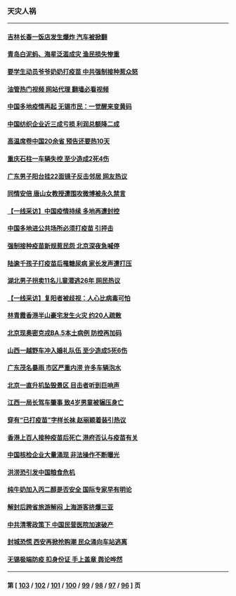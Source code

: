 ### 天灾人祸
---
#### [吉林长春一饭店发生爆炸 汽车被掀翻](../../pages/ncid280/n13778132.md?07111245) 
#### [青岛白泥蚂、海星泛滥成灾 渔民损失惨重](../../pages/ncid280/n13777590.md?07111245) 
#### [要学生动员爷爷奶奶打疫苗 中共强制接种惹众怒](../../pages/ncid280/n13777292.md?07111245) 
#### [油管热门视频 网站代理 翻墙必看视频](http://209.222.30.114:81/youtube.html?07111245)
#### [中国多地疫情再起 无锡市民：一觉醒来变黄码](../../pages/ncid280/n13777279.md?07111245) 
#### [中国纺织企业近三成亏损 利润总额降二成](../../pages/ncid280/n13777266.md?07111245) 
#### [高温席卷中国20余省 预告还要热10天](../../pages/ncid280/n13777059.md?07111245) 
#### [重庆石柱一车辆失控 至少造成2死4伤](../../pages/ncid280/n13777044.md?07111245) 
#### [广东男子阳台挂22面镜子反击邻居 网友热议](../../pages/ncid280/n13777031.md?07111245) 
#### [同情安倍 唐山女教授遭围攻微博被永久禁言](../../pages/ncid280/n13776964.md?07111245) 
#### [【一线采访】中国疫情持续 多地再遭封控](../../pages/ncid280/n13776399.md?07111245) 
#### [中国多地进公共场所必须打疫苗 引抨击](../../pages/ncid280/n13776384.md?07111245) 
#### [强制接种疫苗新规惹民怨 北京深夜急喊停](../../pages/ncid280/n13776266.md?07111245) 
#### [陆逾千孩子打疫苗后罹糖尿病 家长发声遭打压](../../pages/ncid280/n13776246.md?07111245) 
#### [湖北男子拐卖11名儿童潜逃26年 网民热议](../../pages/ncid280/n13776304.md?07111245) 
#### [【一线采访】复阳者被歧视：人心比病毒可怕](../../pages/ncid280/n13776079.md?07111245) 
#### [林青霞香港半山豪宅发生火灾 约20人疏散](../../pages/ncid280/n13775929.md?07111245) 
#### [北京现奥密克戎BA.5本土病例 防控再加码](../../pages/ncid280/n13775561.md?07111245) 
#### [山西一越野车冲入婚礼队伍 至少造成5死6伤](../../pages/ncid280/n13775536.md?07111245) 
#### [广东茂名暴雨 市区严重内涝 许多车辆泡水](../../pages/ncid280/n13775473.md?07111245) 
#### [北京一直升机坠毁景区 目击者听到巨响声](../../pages/ncid280/n13775404.md?07111245) 
#### [江西一局长驾车肇事 致4岁男童被辗压身亡](../../pages/ncid280/n13775326.md?07111245) 
#### [穿有“已打疫苗”字样长袜 赵丽颖着装引热议](../../pages/ncid280/n13775080.md?07111245) 
#### [香港上百人接种疫苗后死亡 港府否认与疫苗有关](../../pages/ncid280/n13775208.md?07111245) 
#### [中国核检企业大量涌现 非法操作不断曝光](../../pages/ncid280/n13775207.md?07111245) 
#### [洪涝恐引发中国粮食危机](../../pages/ncid280/n13775159.md?07111245) 
#### [纯牛奶加入丙二醇是否安全 国际专家早有明论](../../pages/ncid280/n13774980.md?07111245) 
#### [解封后跨省旅游解闷 上海游客挤爆三亚](../../pages/ncid280/n13774985.md?07111245) 
#### [中共清零政策下 中国民营医院加速破产](../../pages/ncid280/n13774881.md?07111245) 
#### [封城恐慌 西安再掀抢购潮 民众涌向车站逃离](../../pages/ncid280/n13775043.md?07111245) 
#### [无锡极端防疫 扣身份证 手上盖章 舆论哗然](../../pages/ncid280/n13774913.md?07111245) 

---
#### 第 [ [103](./103.md?07111245) / [102](./102.md?07111245) / [101](./101.md?07111245) / [100](./100.md?07111245) / [99](./99.md?07111245) / [98](./98.md?07111245) / [97](./97.md?07111245) / [96](./96.md?07111245) ] 页
